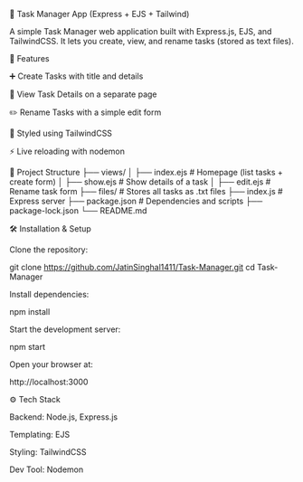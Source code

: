 📌 Task Manager App (Express + EJS + Tailwind)

A simple Task Manager web application built with Express.js, EJS, and TailwindCSS.
It lets you create, view, and rename tasks (stored as text files).

🚀 Features

➕ Create Tasks with title and details

📖 View Task Details on a separate page

✏️ Rename Tasks with a simple edit form

🎨 Styled using TailwindCSS

⚡ Live reloading with nodemon

📂 Project Structure
├── views/
│   ├── index.ejs    # Homepage (list tasks + create form)
│   ├── show.ejs     # Show details of a task
│   ├── edit.ejs     # Rename task form
├── files/           # Stores all tasks as .txt files
├── index.js         # Express server
├── package.json     # Dependencies and scripts
├── package-lock.json
└── README.md

🛠️ Installation & Setup

Clone the repository:

git clone https://github.com/JatinSinghal1411/Task-Manager.git
cd Task-Manager


Install dependencies:

npm install


Start the development server:

npm start


Open your browser at:

http://localhost:3000

⚙️ Tech Stack

Backend: Node.js, Express.js

Templating: EJS

Styling: TailwindCSS

Dev Tool: Nodemon
